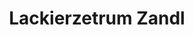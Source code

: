 ---
title: "Lackierzetrum Zandl"
url: /weissenbach-bei-liezen/lackierzetrum-zandl/
shop: Autowerkstatt
---